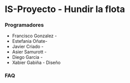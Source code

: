 # IS-Proyecto - Hundir la flota
### Programadores
<ul>
 <li>Francisco Gonzalez - </li>
 <li>Estefania Oñate- </li>
 <li>Javier Criado - </li>
 <li>Asier Samurott - </li>
 <li>Diego Garcia - </li>
 <li>Xabier Gabiña - Diseño</li>
</ul>

### FAQ
